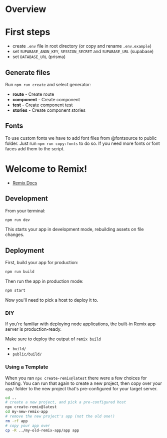 # Overview

# First steps

- create `.env` file in root directory (or copy and rename `.env.example`)
- set `SUPABASE_ANON_KEY`, `SESSION_SECRET` and `SUPABASE_URL` (supabase)
- set `DATABASE_URL` (prisma)

## Generate files

Run `npm run create` and select generator:

- **route** - Create route
- **component** - Create component
- **test** - Create component test
- **stories** - Create component stories

## Fonts

To use custom fonts we have to add font files from @fontsource to public folder. Just run `npm run copy:fonts` to do so. If you need more fonts or font faces add them to the script.

# Welcome to Remix!

- [Remix Docs](https://remix.run/docs)

## Development

From your terminal:

```sh
npm run dev
```

This starts your app in development mode, rebuilding assets on file changes.

## Deployment

First, build your app for production:

```sh
npm run build
```

Then run the app in production mode:

```sh
npm start
```

Now you'll need to pick a host to deploy it to.

### DIY

If you're familiar with deploying node applications, the built-in Remix app server is production-ready.

Make sure to deploy the output of `remix build`

- `build/`
- `public/build/`

### Using a Template

When you ran `npx create-remix@latest` there were a few choices for hosting. You can run that again to create a new project, then copy over your `app/` folder to the new project that's pre-configured for your target server.

```sh
cd ..
# create a new project, and pick a pre-configured host
npx create-remix@latest
cd my-new-remix-app
# remove the new project's app (not the old one!)
rm -rf app
# copy your app over
cp -R ../my-old-remix-app/app app
```
